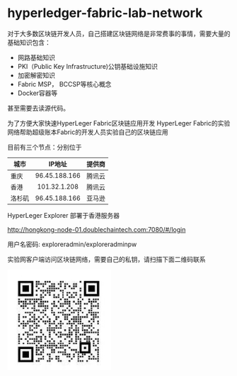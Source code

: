 # hyperledger-fabric-lab-network

对于大多数区块链开发人员，自己搭建区块链网络是非常费事的事情，需要大量的基础知识包含：

* 网路基础知识
* PKI（Public Key Infrastructure)公钥基础设施知识
* 加密解密知识
* Fabric MSP， BCCSP等核心概念
* Docker容器等

甚至需要去读源代码。

为了方便大家快速HyperLeger Fabric区块链应用开发 HyperLeger Fabric的实验网络帮助超级账本Fabric的开发人员实验自己的区块链应用

目前有三个节点：分别位于


| 城市        | IP地址           | 提供商     |
| ------------- |:-------------:|:-------------------:|
| 重庆       | 96.45.188.166          | 腾讯云         |
| 香港        | 101.32.1.208          | 腾讯云         |
| 洛杉矶        |  96.45.188.166           | 亚马逊         |



HyperLeger Explorer 部署于香港服务器

http://hongkong-node-01.doublechaintech.com:7080/#/login

用户名密码: exploreradmin/exploreradminpw

实验网客户端访问区块链网络，需要自己的私钥，请扫描下面二维码联系

![ScreenShot](/lab-network-contact-qr.jpg)
